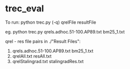 # trec_eval

To run: python trec.py (-q) qrelFile resultFile

eg. python trec.py qrels.adhoc.51-100.AP89.txt bm25_1.txt

qrel - res file pairs in ./"Result Files":
1. qrels.adhoc.51-100.AP89.txt bm25_1.txt
2. qrelAll.txt resAll.txt
3. qrelStalingrad.txt stalingradRes.txt